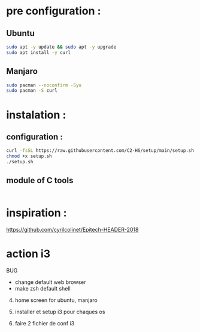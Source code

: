 
# pre configuration :

## Ubuntu
``` bash
sudo apt -y update && sudo apt -y upgrade
sudo apt install -y curl
```

## Manjaro
```bash
sudo pacman --noconfirm -Syu
sudo pacman -S curl
```

# instalation :

## configuration :
``` bash
curl -fsSL https://raw.githubusercontent.com/C2-H6/setup/main/setup.sh -o setup.sh
chmod +x setup.sh
./setup.sh
```

## module of C tools
``` bash

```

# inspiration :
https://github.com/cyrilcolinet/Epitech-HEADER-2018




# action i3

BUG
- change default web browser
- make zsh default shell

4. home screen for ubuntu, manjaro
1. installer et setup i3 pour chaques os

5. faire 2 fichier de conf i3

